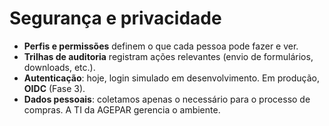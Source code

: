 # Segurança e privacidade

- **Perfis e permissões** definem o que cada pessoa pode fazer e ver.
- **Trilhas de auditoria** registram ações relevantes (envio de formulários, downloads, etc.).
- **Autenticação**: hoje, login simulado em desenvolvimento. Em produção, **OIDC** (Fase 3).
- **Dados pessoais**: coletamos apenas o necessário para o processo de compras. A TI da AGEPAR gerencia o ambiente.
